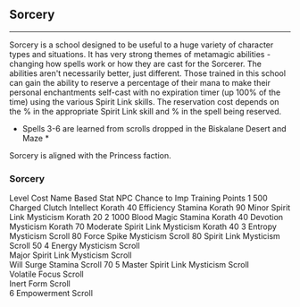 ## Sorcery

---

Sorcery is a school designed to be useful to a huge variety of character types and situations. It has very strong themes of metamagic abilities - changing how spells work or how they are cast for the Sorcerer. The abilities aren't necessarily better, just different.
Those trained in this school can gain the ability to reserve a percentage of their mana to make their personal enchantments self-cast with no expiration timer (up 100% of the time) using the various Spirit Link skills. The reservation cost depends on the % in the appropriate Spirit Link skill and % in the spell being reserved.

* Spells 3-6 are learned from scrolls dropped in the Biskalane Desert and Maze *

Sorcery is aligned with the Princess faction.

### Sorcery
Level	Cost	Name	Based Stat	NPC	Chance
to Imp	Training
Points
1	500	Charged Clutch	Intellect	Korath		40
Efficiency	Stamina	Korath		90
Minor Spirit Link	Mysticism	Korath		20
2	1000	Blood Magic	Stamina	Korath		40
Devotion	Mysticism	Korath		70
Moderate Spirit Link	Mysticism	Korath		40
3		Entropy	Mysticism	Scroll		80
Force Spike	Mysticism	Scroll		80
Spirit Link	Mysticism	Scroll		50
4		Energy	Mysticism	Scroll		
Major Spirit Link	Mysticism	Scroll		
Will Surge	Stamina	Scroll		70
5		Master Spirit Link	Mysticism	Scroll		
Volatile Focus		Scroll		
Inert Form		Scroll		
6		Empowerment		Scroll		